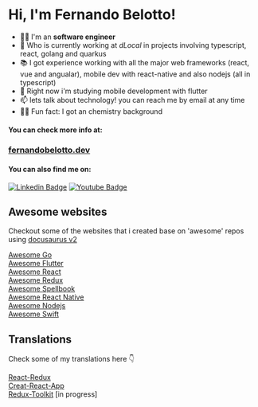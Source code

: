 

# Hi, I'm Fernando Belotto!


- 👨‍💻  I'm an **software engineer**  
- 🚀  Who is currently working at _dLocal_ in projects involving typescript, react, golang and quarkus
- 📚  I got experience working with all the major web frameworks (react, vue and angualar), mobile dev with react-native and also nodejs (all in typescript)
- 📝  Right now i'm studying mobile development with flutter
- 📫  lets talk about technology! you can reach me by email at any time
- 👨‍🔬  Fun fact: I got an chemistry background

#### You can check more info at:
###  [fernandobelotto.dev](https://fernandobelotto.dev)

#### You can also find me on:
[![Linkedin Badge](https://img.shields.io/badge/-LinkedIn-blue?style=flat-square&logo=Linkedin&logoColor=white&link=https://www.linkedin.com/in/fernando-gabriel-bosco)](https://www.linkedin.com/in/fernando-gabriel-bosco)
[![Youtube Badge](https://img.shields.io/badge/-Youtube-red?style=flat-square&logo=Youtube&logoColor=white&link=https://www.youtube.com)](https://www.youtube.com/channel/UCeEmRnNnWQitX_DJfCUpygA)


## Awesome websites

Checkout some of the websites that i created base on 'awesome' repos using [docusaurus v2](https://docusaurus.io/)

[Awesome Go](https://go-awesome.vercel.app) <br/>
[Awesome Flutter](https://flutter-awesome.vercel.app) <br/>
[Awesome React](https://react-awesome.vercel.app)  <br/>
[Awesome Redux](https://redux-awesome.vercel.app)  <br/>
[Awesome Spellbook](https://spellbook-awesome.vercel.app)  <br/>
[Awesome React Native](https://react-native-awesome.vercel.app)  <br/>
[Awesome Nodejs](https://nodejs-awesome.vercel.app)  <br/>
[Awesome Swift](https://swift-awesome.vercel.app)  <br/>

## Translations

Check some of my translations here 👇

[React-Redux](https://fernandobelotto.github.io/react-redux) <br/>
[Creat-React-App](https://fernandobelotto.github.io/create-react-app) <br/>
[Redux-Toolkit](https://fernandobelotto.github.io/redux-toolkit) [in progress] <br/>
